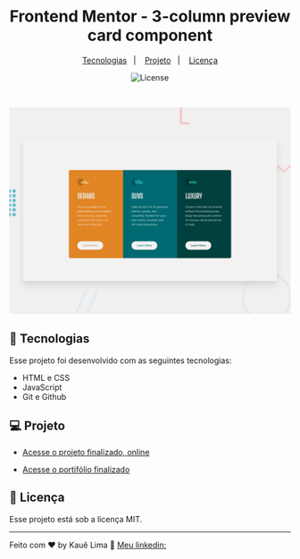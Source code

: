 <h1 align="center"> Frontend Mentor - 3-column preview card component </h1>

<p align="center">
  <a href="#-tecnologias">Tecnologias</a>&nbsp;&nbsp;&nbsp;|&nbsp;&nbsp;&nbsp;
  <a href="#-projeto">Projeto</a>&nbsp;&nbsp;&nbsp;|&nbsp;&nbsp;&nbsp;
  <a href="#memo-licença">Licença</a>
</p>

<p align="center">
  <img alt="License" src="https://img.shields.io/static/v1?label=license&message=MIT&color=49AA26&labelColor=000000">
</p>

<br>

![Design preview for the 3-column preview card component coding challenge](./assets/design/desktop-preview.jpg)

## 🚀 Tecnologias

Esse projeto foi desenvolvido com as seguintes tecnologias:

- HTML e CSS
- JavaScript
- Git e Github

## 💻 Projeto

- [Acesse o projeto finalizado, online](https://github.com/KaueACLima/projeto-discover-dev-links)

- [Acesse o portifólio finalizado](https://github.com/KaueACLima/projeto-discover-dev-links)

## :memo: Licença

Esse projeto está sob a licença MIT.

---

Feito com ♥ by Kauê Lima :wave: [Meu linkedin:](https://www.linkedin.com/in/kau%C3%AA-lima-234515182/)
